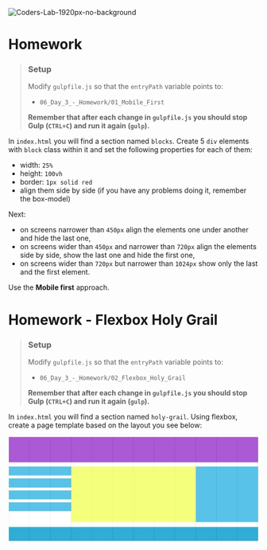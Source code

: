 ![Coders-Lab-1920px-no-background](https://user-images.githubusercontent.com/30623667/104709394-2cabee80-571f-11eb-9518-ea6a794e558e.png)


# Homework

> ### Setup
> Modify `gulpfile.js` so that the `entryPath` variable points to:
> -  `06_Day_3_-_Homework/01_Mobile_First`
>
> **Remember that after each change in `gulpfile.js` you should stop Gulp (`CTRL+C`) and run it again (`gulp`).**

In `index.html` you will find a section named `blocks`.
Create 5 `div` elements with `block` class within it and set the following properties for each of them:
* width: `25%`
* height: `100vh`
* border: `1px solid red`
* align them side by side (if you have any problems doing it, remember the box-model)

Next:
* on screens narrower than `450px` align the elements one under another and hide the last one,
* on screens wider than `450px` and narrower than `720px` align the elements side by side, show the last one and hide the first one,
* on screens wider than `720px` but narrower than `1024px` show only the last and the first element.

Use the **Mobile first** approach.


# Homework - Flexbox Holy Grail

> ### Setup
> Modify `gulpfile.js` so that the `entryPath` variable points to:
> -  `06_Day_3_-_Homework/02_Flexbox_Holy_Grail`
>
> **Remember that after each change in `gulpfile.js` you should stop Gulp (`CTRL+C`) and run it again (`gulp`).**

In `index.html` you will find a section named `holy-grail`.
Using flexbox, create a page template based on the layout you see below:

![grid](images/holy.jpg)
